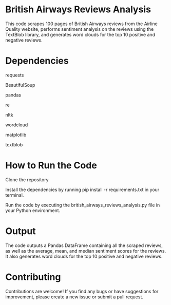 # British Airways Reviews Analysis
This code scrapes 100 pages of British Airways reviews from the Airline Quality website, performs sentiment analysis on the reviews using the TextBlob library, and generates word clouds for the top 10 positive and negative reviews.

# Dependencies

requests

BeautifulSoup

pandas

re

nltk

wordcloud

matplotlib

textblob

# How to Run the Code
Clone the repository

Install the dependencies by running pip install -r requirements.txt in your terminal.

Run the code by executing the british_airways_reviews_analysis.py file in your Python environment.

# Output
The code outputs a Pandas DataFrame containing all the scraped reviews, as well as the average, mean, and median sentiment scores for the reviews. It also generates word clouds for the top 10 positive and negative reviews.

# Contributing
Contributions are welcome! If you find any bugs or have suggestions for improvement, please create a new issue or submit a pull request.
